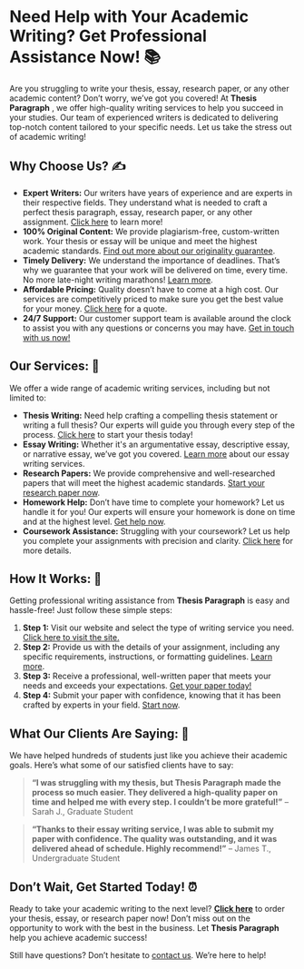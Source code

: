 # Need Help with Your Academic Writing? Get Professional Assistance Now! 📚

Are you struggling to write your thesis, essay, research paper, or any other academic content? Don’t worry, we’ve got you covered! At **Thesis Paragraph** , we offer high-quality writing services to help you succeed in your studies. Our team of experienced writers is dedicated to delivering top-notch content tailored to your specific needs. Let us take the stress out of academic writing!

## Why Choose Us? ✍️

- **Expert Writers:** Our writers have years of experience and are experts in their respective fields. They understand what is needed to craft a perfect thesis paragraph, essay, research paper, or any other assignment. [Click here](https://tinyurl.com/topessay?keyword=thesis+paragraph) to learn more!
- **100% Original Content:** We provide plagiarism-free, custom-written work. Your thesis or essay will be unique and meet the highest academic standards. [Find out more about our originality guarantee](https://tinyurl.com/topessay?keyword=thesis+paragraph).
- **Timely Delivery:** We understand the importance of deadlines. That’s why we guarantee that your work will be delivered on time, every time. No more late-night writing marathons! [Learn more](https://tinyurl.com/topessay?keyword=thesis+paragraph).
- **Affordable Pricing:** Quality doesn’t have to come at a high cost. Our services are competitively priced to make sure you get the best value for your money. [Click here](https://tinyurl.com/topessay?keyword=thesis+paragraph) for a quote.
- **24/7 Support:** Our customer support team is available around the clock to assist you with any questions or concerns you may have. [Get in touch with us now!](https://tinyurl.com/topessay?keyword=thesis+paragraph)

## Our Services: 📑

We offer a wide range of academic writing services, including but not limited to:

- **Thesis Writing:** Need help crafting a compelling thesis statement or writing a full thesis? Our experts will guide you through every step of the process. [Click here](https://tinyurl.com/topessay?keyword=thesis+paragraph) to start your thesis today!
- **Essay Writing:** Whether it's an argumentative essay, descriptive essay, or narrative essay, we’ve got you covered. [Learn more](https://tinyurl.com/topessay?keyword=thesis+paragraph) about our essay writing services.
- **Research Papers:** We provide comprehensive and well-researched papers that will meet the highest academic standards. [Start your research paper now](https://tinyurl.com/topessay?keyword=thesis+paragraph).
- **Homework Help:** Don’t have time to complete your homework? Let us handle it for you! Our experts will ensure your homework is done on time and at the highest level. [Get help now](https://tinyurl.com/topessay?keyword=thesis+paragraph).
- **Coursework Assistance:** Struggling with your coursework? Let us help you complete your assignments with precision and clarity. [Click here](https://tinyurl.com/topessay?keyword=thesis+paragraph) for more details.

## How It Works: 📝

Getting professional writing assistance from **Thesis Paragraph** is easy and hassle-free! Just follow these simple steps:

1. **Step 1:** Visit our website and select the type of writing service you need. [Click here to visit the site.](https://tinyurl.com/topessay?keyword=thesis+paragraph)
2. **Step 2:** Provide us with the details of your assignment, including any specific requirements, instructions, or formatting guidelines. [Learn more](https://tinyurl.com/topessay?keyword=thesis+paragraph).
3. **Step 3:** Receive a professional, well-written paper that meets your needs and exceeds your expectations. [Get your paper today!](https://tinyurl.com/topessay?keyword=thesis+paragraph)
4. **Step 4:** Submit your paper with confidence, knowing that it has been crafted by experts in your field. [Start now](https://tinyurl.com/topessay?keyword=thesis+paragraph).

## What Our Clients Are Saying: 🌟

We have helped hundreds of students just like you achieve their academic goals. Here’s what some of our satisfied clients have to say:

> **“I was struggling with my thesis, but Thesis Paragraph made the process so much easier. They delivered a high-quality paper on time and helped me with every step. I couldn’t be more grateful!”** – Sarah J., Graduate Student

> **“Thanks to their essay writing service, I was able to submit my paper with confidence. The quality was outstanding, and it was delivered ahead of schedule. Highly recommend!”** – James T., Undergraduate Student

## Don’t Wait, Get Started Today! ⏰

Ready to take your academic writing to the next level? [**Click here**](https://tinyurl.com/topessay?keyword=thesis+paragraph) to order your thesis, essay, or research paper now! Don’t miss out on the opportunity to work with the best in the business. Let **Thesis Paragraph** help you achieve academic success!

Still have questions? Don’t hesitate to [contact us](https://tinyurl.com/topessay?keyword=thesis+paragraph). We’re here to help!
